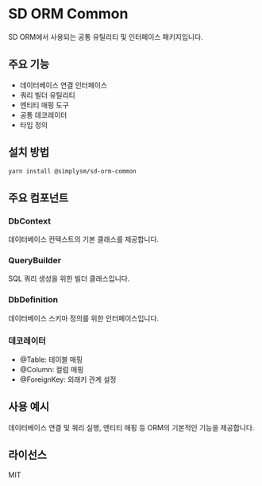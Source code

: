 # SD ORM Common

SD ORM에서 사용되는 공통 유틸리티 및 인터페이스 패키지입니다.

## 주요 기능

- 데이터베이스 연결 인터페이스
- 쿼리 빌더 유틸리티
- 엔티티 매핑 도구
- 공통 데코레이터
- 타입 정의

## 설치 방법

```bash
yarn install @simplysm/sd-orm-common
```

## 주요 컴포넌트

### DbContext

데이터베이스 컨텍스트의 기본 클래스를 제공합니다.

### QueryBuilder

SQL 쿼리 생성을 위한 빌더 클래스입니다.

### DbDefinition

데이터베이스 스키마 정의를 위한 인터페이스입니다.

### 데코레이터

- @Table: 테이블 매핑
- @Column: 컬럼 매핑
- @ForeignKey: 외래키 관계 설정

## 사용 예시

데이터베이스 연결 및 쿼리 실행, 엔티티 매핑 등 ORM의 기본적인 기능을 제공합니다.

## 라이선스

MIT
